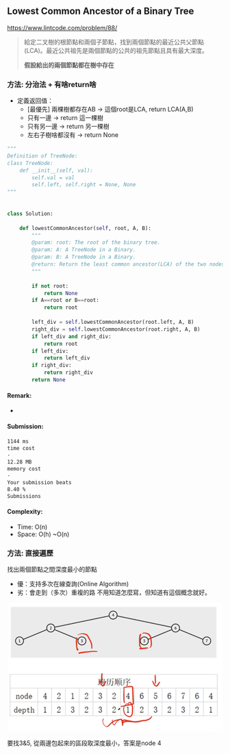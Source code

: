 ## Lowest Common Ancestor of a Binary Tree
https://www.lintcode.com/problem/88/
>給定二叉樹的根節點和兩個子節點，找到兩個節點的最近公共父節點(LCA)。最近公共祖先是兩個節點的公共的祖先節點且具有最大深度。
>
>**假設給出的兩個節點都在樹中存在**


### 方法: 分治法 + 有啥return啥
- 定義返回值：
  - [最優先] 兩棵樹都存在AB -> 這個root是LCA, return LCA(A,B)
  - 只有一邊 -> return 這一棵樹
  - 只有另一邊 -> return 另一棵樹
  - 左右子樹啥都沒有 -> return None
```python
"""
Definition of TreeNode:
class TreeNode:
    def __init__(self, val):
        self.val = val
        self.left, self.right = None, None
"""


class Solution:
    
    def lowestCommonAncestor(self, root, A, B):
        """
        @param: root: The root of the binary tree.
        @param: A: A TreeNode in a Binary.
        @param: B: A TreeNode in a Binary.
        @return: Return the least common ancestor(LCA) of the two nodes.
        """
        
        if not root:
            return None
        if A==root or B==root:
            return root

        left_div = self.lowestCommonAncestor(root.left, A, B)
        right_div = self.lowestCommonAncestor(root.right, A, B)
        if left_div and right_div:
            return root
        if left_div:
            return left_div
        if right_div:
            return right_div
        return None
```
#### Remark:
- 
#### Submission:
```
1144 ms
time cost
·
12.28 MB
memory cost
·
Your submission beats
8.40 %
Submissions
```
#### Complexity:
- Time: O(n)
- Space: O(h) ~O(n)

### 方法: 直接遍歷
找出兩個節點之間深度最小的節點
- 優：支持多次在線查詢(Online Algorithm)
- 劣：會走到（多次）重複的路
不用知道怎麼寫，但知道有這個概念就好。

![](../images/88_LCA_traversal.png)

要找3&5, 從兩邊包起來的區段取深度最小，答案是node 4
